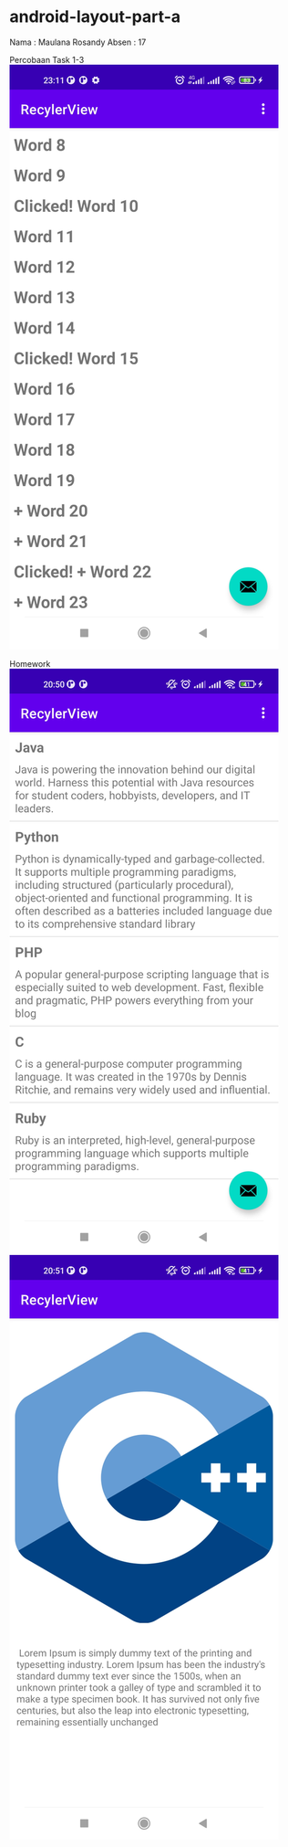 # android-layout-part-a

Nama  : Maulana Rosandy
Absen : 17

Percobaan Task 1-3</br>
![Screenshot](images/percobaan.jpg)

Homework</br>
![Screenshot](images/homework1.jpg)<br/>
![Screenshot](images/homework2.jpg)

